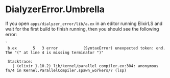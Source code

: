 # DialyzerError.Umbrella

If you open `apps/dialyzer_error/lib/a.ex` in an editor running ElixirLS and wait for the first build to finish running, then you should see the following error:

```
`
 b.ex       5   3 error           (SyntaxError) unexpected token: end. The "(" at line 4 is missing terminator ")"

 Stacktrace:
   │ (elixir 1.10.2) lib/kernel/parallel_compiler.ex:304: anonymous fn/4 in Kernel.ParallelCompiler.spawn_workers/7 (lsp)
```
